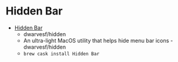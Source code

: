 # Hidden Bar
- [Hidden Bar](https://github.com/dwarvesf/hidden/)
  -  dwarvesf/hidden
  - An ultra-light MacOS utility that helps hide menu bar icons - dwarvesf/hidden
  - `brew cask install Hidden Bar`
